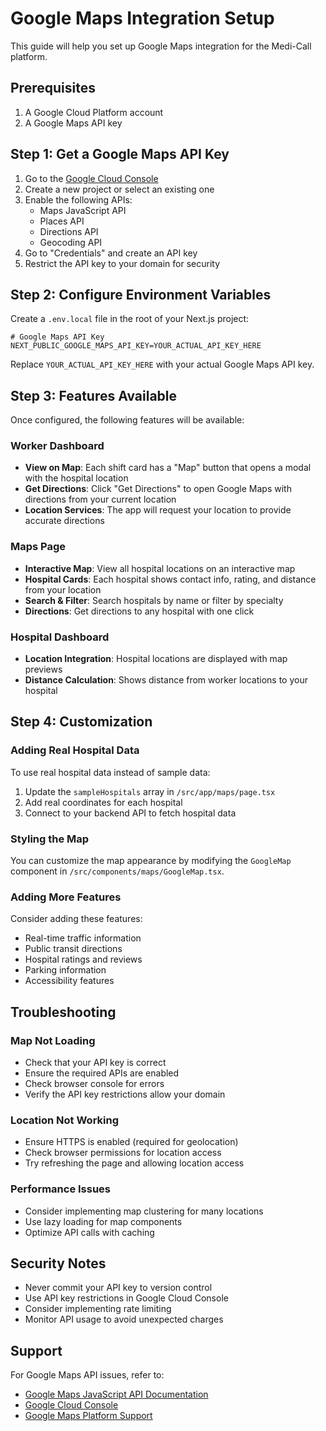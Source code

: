 # Google Maps Integration Setup

This guide will help you set up Google Maps integration for the Medi-Call platform.

## Prerequisites

1. A Google Cloud Platform account
2. A Google Maps API key

## Step 1: Get a Google Maps API Key

1. Go to the [Google Cloud Console](https://console.cloud.google.com/)
2. Create a new project or select an existing one
3. Enable the following APIs:
   - Maps JavaScript API
   - Places API
   - Directions API
   - Geocoding API
4. Go to "Credentials" and create an API key
5. Restrict the API key to your domain for security

## Step 2: Configure Environment Variables

Create a `.env.local` file in the root of your Next.js project:

```env
# Google Maps API Key
NEXT_PUBLIC_GOOGLE_MAPS_API_KEY=YOUR_ACTUAL_API_KEY_HERE
```

Replace `YOUR_ACTUAL_API_KEY_HERE` with your actual Google Maps API key.

## Step 3: Features Available

Once configured, the following features will be available:

### Worker Dashboard
- **View on Map**: Each shift card has a "Map" button that opens a modal with the hospital location
- **Get Directions**: Click "Get Directions" to open Google Maps with directions from your current location
- **Location Services**: The app will request your location to provide accurate directions

### Maps Page
- **Interactive Map**: View all hospital locations on an interactive map
- **Hospital Cards**: Each hospital shows contact info, rating, and distance from your location
- **Search & Filter**: Search hospitals by name or filter by specialty
- **Directions**: Get directions to any hospital with one click

### Hospital Dashboard
- **Location Integration**: Hospital locations are displayed with map previews
- **Distance Calculation**: Shows distance from worker locations to your hospital

## Step 4: Customization

### Adding Real Hospital Data

To use real hospital data instead of sample data:

1. Update the `sampleHospitals` array in `/src/app/maps/page.tsx`
2. Add real coordinates for each hospital
3. Connect to your backend API to fetch hospital data

### Styling the Map

You can customize the map appearance by modifying the `GoogleMap` component in `/src/components/maps/GoogleMap.tsx`.

### Adding More Features

Consider adding these features:
- Real-time traffic information
- Public transit directions
- Hospital ratings and reviews
- Parking information
- Accessibility features

## Troubleshooting

### Map Not Loading
- Check that your API key is correct
- Ensure the required APIs are enabled
- Check browser console for errors
- Verify the API key restrictions allow your domain

### Location Not Working
- Ensure HTTPS is enabled (required for geolocation)
- Check browser permissions for location access
- Try refreshing the page and allowing location access

### Performance Issues
- Consider implementing map clustering for many locations
- Use lazy loading for map components
- Optimize API calls with caching

## Security Notes

- Never commit your API key to version control
- Use API key restrictions in Google Cloud Console
- Consider implementing rate limiting
- Monitor API usage to avoid unexpected charges

## Support

For Google Maps API issues, refer to:
- [Google Maps JavaScript API Documentation](https://developers.google.com/maps/documentation/javascript)
- [Google Cloud Console](https://console.cloud.google.com/)
- [Google Maps Platform Support](https://developers.google.com/maps/support) 